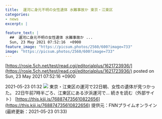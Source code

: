 ```yaml
---
title:  運河に身元不明の女性遺体 水難事故か 東京・江東区  
categories:
- news
excerpt: |
  
feature_text: |
  ##  運河に身元不明の女性遺体 水難事故か ...
  Sun, 23 May 2021 07:52:16  +0900
feature_image: "https://picsum.photos/2560/600?image=733"
image: "https://picsum.photos/2560/600?image=733"
---
```


[https://rosie.5ch.net/test/read.cgi/editorialplus/1621723936/](https://rosie.5ch.net/test/read.cgi/editorialplus/1621723936/)
posted on Sun, 23 May 2021 07:52:16  +0900

<!--more-->

2021-05-23 01:32 ![](https://contents.oricon.co.jp/upimg/article/3/1522/1522957/detail/img400/8a3df51e2484124690e91f085c4b3a1915b145ab3c338e78c123e6ba03bfc586.jpg) 東京・江東区の運河で22日朝、女性の遺体が見つかった。 22日午前7時半ごろ、江東区にある汐浜運河で... 続きを読む（外部サイト） [https://this.kiji.is/768874735610822656](https://this.kiji.is/768874735610822656) 提供元：FNNプライムオンライン (最終更新：2021-05-23 01:33)
